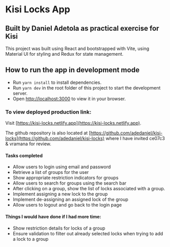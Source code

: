 # Kisi Locks App

## Built by Daniel Adetola as practical exercise for Kisi

This project was built using React and bootstrapped with Vite, using Material UI for styling and Redux for state management.

## How to run the app in development mode

- Run `yarn install` to install dependencies.
- Run `yarn dev` in the root folder of this project to start the development server.
- Open [http://localhost:3000](http://localhost:3000) to view it in your browser.

### To view deployed production link:

Visit [https://kisi-locks.netlify.app](https://kisi-locks.netlify.app).

The github repository is also located at [https://github.com/adedaniel/kisi-locks](https://github.com/adedaniel/kisi-locks) where I have invited ce07c3 & vramana for review.

#### Tasks completed

- Allow users to login using email and password
- Retrieve a list of groups for the user
- Show appropriate restriction indicators for groups
- Allow users to search for groups using the search bar
- After clicking on a group, show the list of locks associated with a group.
- Implement assigning a new lock to the group
- Implement de-assigning an assigned lock of the group
- Allow users to logout and go back to the login page

#### Things I would have done if I had more time:

- Show restriction details for locks of a group
- Ensure validation to filter out already selected locks when trying to add a lock to a group

